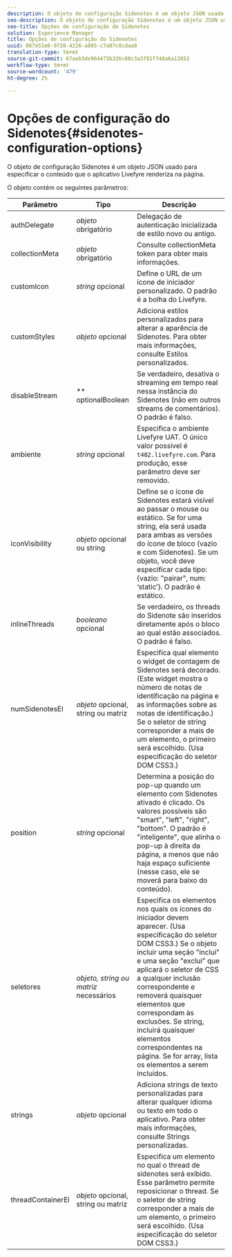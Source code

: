 ```yaml
---
description: O objeto de configuração Sidenotes é um objeto JSON usado para especificar o conteúdo que o aplicativo Livefyre renderiza na página.
seo-description: O objeto de configuração Sidenotes é um objeto JSON usado para especificar o conteúdo que o aplicativo Livefyre renderiza na página.
seo-title: Opções de configuração do Sidenotes
solution: Experience Manager
title: Opções de configuração do Sidenotes
uuid: 067e51e6-9720-4226-a805-c7a07c8cdaa0
translation-type: tm+mt
source-git-commit: 67aeb3de964473b326c88c3a3f81ff48a6a12652
workflow-type: tm+mt
source-wordcount: '479'
ht-degree: 2%

---
```



# Opções de configuração do Sidenotes{#sidenotes-configuration-options}

O objeto de configuração Sidenotes é um objeto JSON usado para especificar o conteúdo que o aplicativo Livefyre renderiza na página.

O objeto contém os seguintes parâmetros:

| Parâmetro | Tipo | Descrição |
|--- |--- |--- |
| authDelegate | *objeto* obrigatório | Delegação de autenticação inicializada de estilo novo ou antigo. |
| collectionMeta | *objeto* obrigatório | Consulte collectionMeta token para obter mais informações. |
| customIcon | *string* opcional | Define o URL de um ícone de iniciador personalizado. O padrão é a bolha do Livefyre. |
| customStyles | *objeto* opcional | Adiciona estilos personalizados para alterar a aparência de Sidenotes. Para obter mais informações, consulte Estilos personalizados. |
| disableStream | ** optionalBoolean | Se verdadeiro, desativa o streaming em tempo real nessa instância do Sidenotes (não em outros streams de comentários). O padrão é falso. |
| ambiente | *string* opcional | Especifica o ambiente Livefyre UAT. O único valor possível é `t402.livefyre.com`. Para produção, esse parâmetro deve ser removido. |
| iconVisibility | *objeto* opcional ou string | Define se o ícone de Sidenotes estará visível ao passar o mouse ou estático. Se for uma string, ela será usada para ambas as versões do ícone de bloco (vazio e com Sidenotes). Se um objeto, você deve especificar cada tipo: {vazio: &quot;pairar&quot;, num: ‘static’}. O padrão é estático. |
| inlineThreads | *booleano* opcional | Se verdadeiro, os threads do Sidenote são inseridos diretamente após o bloco ao qual estão associados. O padrão é falso. |
| numSidenotesEl | *objeto* opcional, string ou matriz | Especifica qual elemento o widget de contagem de Sidenotes será decorado. (Este widget mostra o número de notas de identificação na página e as informações sobre as notas de identificação.) Se o seletor de string corresponder a mais de um elemento, o primeiro será escolhido. (Usa especificação do seletor DOM CSS3.) |
| position | *string* opcional | Determina a posição do pop-up quando um elemento com Sidenotes ativado é clicado. Os valores possíveis são &quot;smart&quot;, &quot;left&quot;, &quot;right&quot;, &quot;bottom&quot;. O padrão é &quot;inteligente&quot;, que alinha o pop-up à direita da página, a menos que não haja espaço suficiente (nesse caso, ele se moverá para baixo do conteúdo). |
| seletores | *objeto, string ou matriz* necessários | Especifica os elementos nos quais os ícones do iniciador devem aparecer. (Usa especificação do seletor DOM CSS3.) Se o objeto incluir uma seção &quot;inclui&quot; e uma seção &quot;exclui&quot; que aplicará o seletor de CSS a qualquer inclusão correspondente e removerá quaisquer elementos que correspondam às exclusões. Se string, incluirá quaisquer elementos correspondentes na página. Se for array, lista os elementos a serem incluídos. |
| strings | *objeto* opcional | Adiciona strings de texto personalizadas para alterar qualquer idioma ou texto em todo o aplicativo. Para obter mais informações, consulte Strings personalizadas. |
| threadContainerEl | *objeto* opcional, string ou matriz | Especifica um elemento no qual o thread de sidenotes será exibido. Esse parâmetro permite reposicionar o thread. Se o seletor de string corresponder a mais de um elemento, o primeiro será escolhido. (Usa especificação do seletor DOM CSS3.) |

